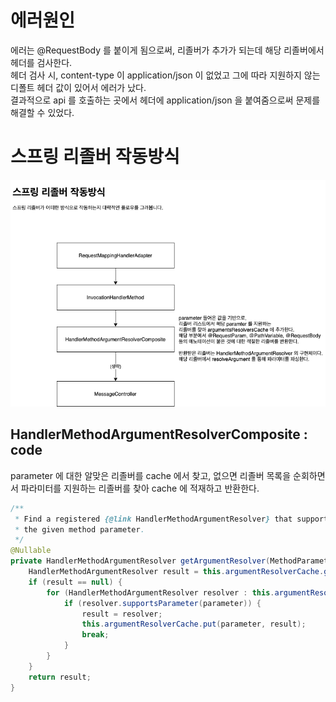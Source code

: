 # 에러원인
에러는 @RequestBody 를 붙이게 됨으로써, 리졸버가 추가가 되는데 해당 리졸버에서 헤더를 검사한다.   
헤더 검사 시, content-type 이 application/json 이 없었고 그에 따라 지원하지 않는 디폴트 헤더 값이 있어서 에러가 났다.   
결과적으로 api 를 호출하는 곳에서 헤더에 application/json 을 붙여줌으로써 문제를 해결할 수 있었다.

# 스프링 리졸버 작동방식
<img src="../errors-images/spring_resolvers.png" alt="스프링 리졸버 플로우">

## HandlerMethodArgumentResolverComposite : code
parameter 에 대한 알맞은 리졸버를 cache 에서 찾고, 없으면
리졸버 목록을 순회하면서 파라미터를 지원하는 리졸버를 찾아 cache 에 적재하고 반환한다.
```java
/**
 * Find a registered {@link HandlerMethodArgumentResolver} that supports
 * the given method parameter.
 */
@Nullable
private HandlerMethodArgumentResolver getArgumentResolver(MethodParameter parameter) {
    HandlerMethodArgumentResolver result = this.argumentResolverCache.get(parameter);
    if (result == null) {
        for (HandlerMethodArgumentResolver resolver : this.argumentResolvers) {
            if (resolver.supportsParameter(parameter)) {
                result = resolver;
                this.argumentResolverCache.put(parameter, result);
                break;
            }
        }
    }
    return result;
}
```
